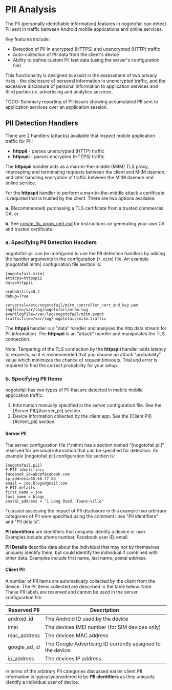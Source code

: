 # PII Analysis

The PII (personally identifiable information) features in nogotofail can detect PII sent in traffic between Android mobile applications and online services.

Key features include:
- Detection of PII in encrypted (HTTPS) and unencrypted (HTTP) traffic
- Auto-collection of PII data from the client's device
- Ability to define custom PII test data (using the server's configuration file)

This functionality is designed to assist in the assessment of two privacy risks - the disclosure of personal information in unencrypted traffic, and the excessive disclosure of personal information to application services and third parties i.e. advertising and analytics services.

TODO: Summary reporting of PII issues showing accumulated PII sent to application services over an  application session.

## <a name="pii_detection_handlers"></a>PII Detection Handlers

There are 2 handlers (attacks) available that inspect mobile application traffic for PII:
- **httppii** - parses unencrypted (HTTP) traffic
- **httpspii** - parses encrypted (HTTPS) traffic

The **httpspii** handler acts as a man-in-the-middle (MitM) TLS proxy, intercepting and terminating requests between the client and MitM daemon, and later handling encryption of traffic between the MitM daemon and online service.

For the **httpspii** handler to perform a man-in-the-middle attack a certificate is required that is trusted by the client. There are two options available:

**a**. (Recommended) purchasing a TLS certificate from a trusted commercial CA, or

**b**. See [create_tls_proxy_cert.md](create_tls_proxy_cert.md) for instructions on generating your own CA and trusted certificate.

### a. Specifying PII Detection Handlers

nogotofail-pii can be configured to use the PII detection handlers by adding the handler arguments in the configuration (`*.mitm`) file. An example [nogotofail.mitm] configuration file section is:
```
[nogotofail.mitm]
attacks=httpspii
data=httppii

probability=0.2
debug=True

serverssl=/etc/nogotofail/mitm_controller_cert_and_key.pem
logfile=/var/log/nogotofail/mitm.log
eventlogfile=/var/log/nogotofail/mitm.event
trafficfile=/var/log/nogotofail/mitm.traffic
```

The **httppii** handler is a "data" handler and analyses the http data stream for PII information. The **httpspii** is an "attack" handler and manipulates the TLS connection.

Note. Tampering of the TLS connection by the **httpspii** handler adds latency to requests, so it is recommended that you choose an attack "probability" value which minimizes the chance of request timeouts. Trial and error is required to find the correct probability for your setup.

### b. Specifying PII Items

nogotofail has two types of PII that are detected in mobile mobile application traffic:
1. Information manually specified in the server configuration file. See the [Server PII][#server_pii] section.
2. Device information collected by the client app. See the [Client PII][#client_pii] section.

<a name="server_pii"></a>
#### Server PII

The server configuration file (*.mitm) has a section named "[nogotofail.pii]" reserved for personal information that can be specified for detection. An example [nogotofail.pii] configuration file section is:

```
[nogotofail.pii]
# PII identifiers
facebook_id=abc@facebook.com
ip_address=55.66.77.88
email = joe.blogs@gmail.com
# PII details
first_name = joe
last_name = blogs
postal_address = "1 Long Road, Towns-ville"
```

To assist assessing the impact of PII disclosure in this example two arbitrary categories of PII were specified using the comment lines "PII identifiers" and "PII details".

**PII identifiers** are identifiers that uniquely identify a device or user. Examples include phone number, Facebook user ID, email.

**PII Details** describe data about the individual that may not by themselves uniquely identify them, but could identify the individual if combined with other data. Examples include first name, last name, postal address.

<a name="client_pii"></a>
#### Client PII

A number of PII items are automatically collected by the client from the device. The PII items collected are described in the table below.
Note. These PII labels are reserved and cannot be used in the server configuration file.

| Reserved PII | Description |
|--------------|---|
| android_id | The Android ID used by the device  |
| imei | The devices IMEI number (for SIM devices only) |
| mac_address | The devices MAC address  |
| google_ad_id | The Google Advertising ID currently assigned to the device  |
| ip_address | The devices IP address  |

In terms of the arbitrary PII categories discussed earlier client PII information is typicallyconsidered to be **PII identifiers** as they uniquely identify a individual user of device.
